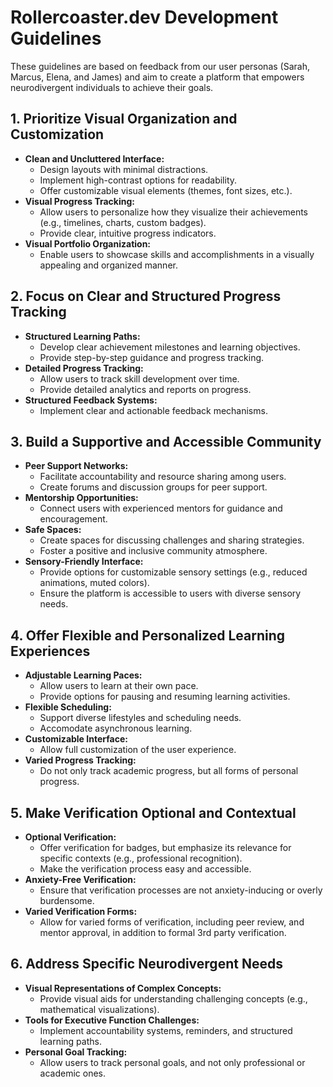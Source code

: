 # Rollercoaster.dev Development Guidelines

These guidelines are based on feedback from our user personas (Sarah, Marcus, Elena, and James) and aim to create a platform that empowers neurodivergent individuals to achieve their goals.

## 1. Prioritize Visual Organization and Customization

* **Clean and Uncluttered Interface:**
    * Design layouts with minimal distractions.
    * Implement high-contrast options for readability.
    * Offer customizable visual elements (themes, font sizes, etc.).
* **Visual Progress Tracking:**
    * Allow users to personalize how they visualize their achievements (e.g., timelines, charts, custom badges).
    * Provide clear, intuitive progress indicators.
* **Visual Portfolio Organization:**
    * Enable users to showcase skills and accomplishments in a visually appealing and organized manner.

## 2. Focus on Clear and Structured Progress Tracking

* **Structured Learning Paths:**
    * Develop clear achievement milestones and learning objectives.
    * Provide step-by-step guidance and progress tracking.
* **Detailed Progress Tracking:**
    * Allow users to track skill development over time.
    * Provide detailed analytics and reports on progress.
* **Structured Feedback Systems:**
    * Implement clear and actionable feedback mechanisms.

## 3. Build a Supportive and Accessible Community

* **Peer Support Networks:**
    * Facilitate accountability and resource sharing among users.
    * Create forums and discussion groups for peer support.
* **Mentorship Opportunities:**
    * Connect users with experienced mentors for guidance and encouragement.
* **Safe Spaces:**
    * Create spaces for discussing challenges and sharing strategies.
    * Foster a positive and inclusive community atmosphere.
* **Sensory-Friendly Interface:**
    * Provide options for customizable sensory settings (e.g., reduced animations, muted colors).
    * Ensure the platform is accessible to users with diverse sensory needs.

## 4. Offer Flexible and Personalized Learning Experiences

* **Adjustable Learning Paces:**
    * Allow users to learn at their own pace.
    * Provide options for pausing and resuming learning activities.
* **Flexible Scheduling:**
    * Support diverse lifestyles and scheduling needs.
    * Accomodate asynchronous learning.
* **Customizable Interface:**
    * Allow full customization of the user experience.
* **Varied Progress Tracking:**
    * Do not only track academic progress, but all forms of personal progress.

## 5. Make Verification Optional and Contextual

* **Optional Verification:**
    * Offer verification for badges, but emphasize its relevance for specific contexts (e.g., professional recognition).
    * Make the verification process easy and accessible.
* **Anxiety-Free Verification:**
    * Ensure that verification processes are not anxiety-inducing or overly burdensome.
* **Varied Verification Forms:**
    * Allow for varied forms of verification, including peer review, and mentor approval, in addition to formal 3rd party verification.

## 6. Address Specific Neurodivergent Needs

* **Visual Representations of Complex Concepts:**
    * Provide visual aids for understanding challenging concepts (e.g., mathematical visualizations).
* **Tools for Executive Function Challenges:**
    * Implement accountability systems, reminders, and structured learning paths.
* **Personal Goal Tracking:**
    * Allow users to track personal goals, and not only professional or academic ones.